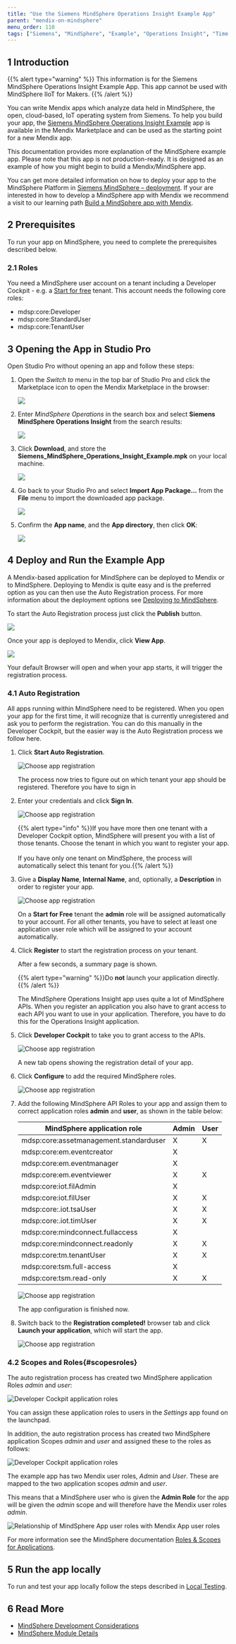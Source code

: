 ```yaml
---
title: "Use the Siemens MindSphere Operations Insight Example App"
parent: "mendix-on-mindsphere"
menu_order: 110
tags: ["Siemens", "MindSphere", "Example", "Operations Insight", "Time Series", "REST", "API"]
---
```


## 1 Introduction

{{% alert type="warning" %}}
This information is for the Siemens MindSphere Operations Insight Example App. This app cannot be used with MindSphere IIoT for Makers.
{{% /alert %}}

You can write Mendix apps which analyze data held in MindSphere, the open, cloud-based, IoT operating system from Siemens. To help you build your app, the [Siemens MindSphere Operations Insight Example](https://marketplace.mendix.com/link/component/117954) app is available in the Mendix Marketplace and can be used as the starting point for a new Mendix app.

This documentation provides more explanation of the MindSphere example app. Please note that this app is not production-ready. It is designed as an example of how you might begin to build a Mendix/MindSphere app.

You can get more detailed information on how to deploy your app to the MindSphere Platform in [Siemens MindSphere – deployment](/developerportal/deploy/deploying-to-mindsphere). If your are interested in how to develop a MindSphere app with Mendix we recommend a visit to our learning path [Build a MindSphere app with Mendix](https://academy.mendix.com/link/path/80/Build-a-MindSphere-app-with-Mendix).

## 2 Prerequisites

To run your app on MindSphere, you need to complete the prerequisites described below.

### 2.1 Roles

You need a MindSphere user account on a tenant including a Developer Cockpit - e.g. a [Start for free](https://siemens.mindsphere.io/en/start) tenant. This account needs the following core roles:

* mdsp:core:Developer
* mdsp:core:StandardUser
* mdsp:core:TenantUser

## 3 Opening the App in Studio Pro

Open Studio Pro without opening an app and follow these steps:

1. Open the *Switch to* menu in the top bar of Studio Pro and click the Marketplace icon to open the Mendix Marketplace in the browser:

	![](attachments/mindsphere-example-app/app-store-icon.png)

2. Enter *MindSphere Operations* in the search box and select **Siemens MindSphere Operations Insight** from the search results:

	![](attachments/mindsphere-example-app/app-store-search.png)

3. Click **Download**, and store the **Siemens_MindSphere_Operations_Insight_Example.mpk** on your local machine.

	![](attachments/mindsphere-example-app/app-store-download.png)

4. Go back to your Studio Pro and select **Import App Package…** from the **File** menu to import the downloaded app package.

    ![](attachments/mindsphere-example-app/app-store-import-app-package.png)

5. Confirm the **App name**, and the **App directory**, then click **OK**:

	![](attachments/mindsphere-example-app/app-store-download-project.png)

## 4 Deploy and Run the Example App

A Mendix-based application for MindSphere can be deployed to Mendix or to MindSphere. Deploying to Mendix is quite easy and is the preferred option as you can then  use the Auto Registration process.
For more information about the deployment options see [Deploying to MindSphere](/developerportal/deploy/deploying-to-mindsphere#deploying-your-app).

To start the Auto Registration process just click the **Publish** button.

![](attachments/mindsphere-example-app/autoreg-publish.png)

Once your app is deployed to Mendix, click **View App**.

![](attachments/mindsphere-example-app/autoreg-view-app.png)

Your default Browser will open and when your app starts, it will trigger the registration process.

### 4.1 Auto Registration

All apps running within MindSphere need to be registered. When you open your app for the first time, it will recognize that is currently unregistered and ask you to perform the registration. You can do this manually in the Developer Cockpit, but the easier way is the Auto Registration process we follow here.

1. Click **Start Auto Registration**.

	![Choose app registration](attachments/mindsphere-example-app/autoreg-choose-app-registration.png)

	The process now tries to figure out on which tenant your app should be registered. Therefore you have to sign in
	
2. Enter your credentials and click **Sign In**.

	![Choose app registration](attachments/mindsphere-example-app/autoreg-web-key.png)

	{{% alert type="info" %}}If you have more then one tenant with a Developer Cockpit option, MindSphere will present you with a list of those tenants. Choose the tenant in which you want to register your app.<br/><br/>If you have only one tenant on MindSphere, the process will automatically select this tenant for you.{{% /alert %}}

3. Give a **Display Name**, **Internal Name**, and, optionally, a **Description** in order to register your app.

	![Choose app registration](attachments/mindsphere-example-app/autoreg-name-description.png)

	On a **Start for Free** tenant the **admin** role will be assigned automatically to your account. For all other tenants, you have to select at least one application user role which will be assigned to your account automatically.

4. Click **Register** to start the registration process on your tenant.

	After a few seconds, a summary page is shown.
	
	{{% alert type="warning" %}}Do **not** launch your application directly.{{% /alert %}}
	
	The MindSphere Operations Insight app uses quite a lot of MindSphere APIs. When you register an application you also have to grant access to each API you want to use in your application. Therefore, you have to do this for the Operations Insight application.
	
5. Click **Developer Cockpit** to take you to grant access to the APIs.

	![Choose app registration](attachments/mindsphere-example-app/autoreg-registration-completed.png)

	A new tab opens showing the registration detail of your app.
	
6. Click **Configure** to add the required MindSphere roles.

	![Choose app registration](attachments/mindsphere-example-app/devcockpit-app-details.png)

7. Add the following MindSphere API Roles to your app and assign them to correct application roles **admin** and **user**, as shown in the table below:

    | **MindSphere application role** | **Admin** | **User** |
    | ------------------------------- | --------- | -------- |
    | mdsp:core:assetmanagement.standarduser | X |  X |
    | mdsp:core:em.eventcreator | X |   |
    | mdsp:core:em.eventmanager | X |   |
    | mdsp:core:em.eventviewer | X |  X |
    | mdsp:core:iot.filAdmin | X |   |
    | mdsp:core:iot.filUser | X |  X |
    | mdsp:core:.iot.tsaUser | X |  X |
    | mdsp:core:.iot.timUser | X |  X |
    | mdsp:core:mindconnect.fullaccess | X |   |
    | mdsp:core:mindconnect.readonly | X |  X |
    | mdsp:core:tm.tenantUser | X |  X |
    | mdsp:core:tsm.full-access | X |   |
    | mdsp:core:tsm.read-only | X |  X |

	![Choose app registration](attachments/mindsphere-example-app/devcockpit-mdsp-api-roles.png)

	The app configuration is finished now.
	
8. Switch back to the **Registration completed!** browser tab and click **Launch your application**, which will start the app.  

	![Choose app registration](attachments/mindsphere-example-app/oi-home.png)

### 4.2 Scopes and Roles{#scopesroles}

The auto registration process has created two MindSphere application Roles *admin* and *user*:

![Developer Cockpit application roles](attachments/mindsphere-example-app/devcockpit-app-roles.png)

You can assign these application roles to users in the *Settings* app found on the launchpad.

In addition, the auto registration process has created two MindSphere application Scopes *admin* and *user* and assigned these to the roles as follows:

![Developer Cockpit application roles](attachments/mindsphere-example-app/devcockpit-app-scopes.png)

The example app has two Mendix user roles, *Admin* and *User*. These are mapped to the two application scopes *admin* and *user*.

This means that a MindSphere user who is given the **Admin Role** for the app will be given the *admin* scope and will therefore have the Mendix user roles *admin*.

![Relationship of MindSphere App user roles with Mendix App user roles](attachments/mindsphere-example-app/image6.png)

For more information see the MindSphere documentation [Roles & Scopes for Applications](https://developer.mindsphere.io/concepts/concept-roles-scopes.html#available-roles-of-mindsphere-apis).

## 5 Run the app locally

To run and test your app locally follow the steps described in [Local Testing](/partners/siemens/mindsphere-development-considerations#localtesting).

## 6 Read More

* [MindSphere Development Considerations](/partners/siemens/mindsphere-development-considerations)
* [MindSphere Module Details](/partners/siemens/mindsphere-module-details)

